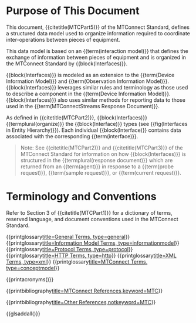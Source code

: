 # Purpose of This Document

This document, {{citetitle(MTCPart5)}} of the MTConnect Standard, defines a structured data model used to organize information required to coordinate inter-operations between pieces of equipment.  

This data model is based on an {{term(interaction model)}} that defines the exchange of information between pieces of equipment and is organized in the MTConnect Standard by {{block(Interfaces)}}.   

{{block(Interfaces)}} is modeled as an extension to the {{term(Device Information Model)}} and {{term(Observation Information Model)}}.  {{block(Interfaces)}} leverages similar rules and terminology as those used to describe a component in the {{term(Device Information Model)}}.  {{block(Interfaces)}} also uses similar methods for reporting data to those used in the {{term(MTConnectStreams Response Document)}}.  

As defined in {{citetitle(MTCPart2)}}, {{block(Interfaces)}} {{termplural(organize)}} the {{block(Interface)}} types (see {{fig(Interfaces in Entity Hierarchy)}}).  Each individual {{block(Interface)}} contains data associated with the corresponding {{term(interface)}}.

> Note: See {{citetitle(MTCPart2)}} and {{citetitle(MTCPart3)}} of the MTConnect Standard for information on how {{block(Interfaces)}} is structured in the {{termplural(response document)}} which are returned from an {{term(agent)}} in response to a {{term(probe request)}}, {{term(sample request)}}, or {{term(current request)}}.

# Terminology and Conventions

Refer to Section 3 of {{citetitle(MTCPart1)}} for a dictionary of terms, reserved language, and document conventions used in the MTConnect Standard.

{{printglossary[title=General Terms, type=general]()}}
{{printglossary[title=Information Model Terms, type=informationmodel]()}}
{{printglossary[title=Protocol Terms, type=protocol]()}}
{{printglossary[title=HTTP Terms, type=http]()}}
{{printglossary[title=XML Terms, type=xml]()}}
{{printglossary[title=MTConnect Terms, type=conceptmodel]()}}

{{printacronyms()}}

{{printbibliography[title=MTConnect References,keyword=MTC]()}}

{{printbibliography[title=Other References,notkeyword=MTC]()}}

{{glsaddall()}}